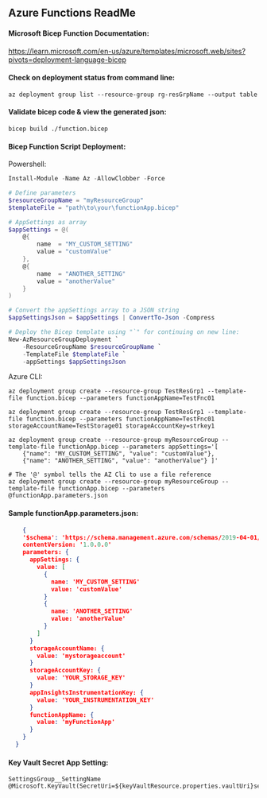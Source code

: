 ## Azure Functions ReadMe

#### Microsoft Bicep Function Documentation:<br>
https://learn.microsoft.com/en-us/azure/templates/microsoft.web/sites?pivots=deployment-language-bicep

#### Check on deployment status from command line: 
```
az deployment group list --resource-group rg-resGrpName --output table
```

#### Validate bicep code & view the generated json:
```
bicep build ./function.bicep
```

#### Bicep Function Script Deployment:

Powershell:
```PowerShell
Install-Module -Name Az -AllowClobber -Force

# Define parameters
$resourceGroupName = "myResourceGroup"
$templateFile = "path\to\your\functionApp.bicep"

# AppSettings as array
$appSettings = @(
    @{
        name  = "MY_CUSTOM_SETTING"
        value = "customValue"
    },
    @{
        name  = "ANOTHER_SETTING"
        value = "anotherValue"
    }
)

# Convert the appSettings array to a JSON string
$appSettingsJson = $appSettings | ConvertTo-Json -Compress

# Deploy the Bicep template using "`" for continuing on new line:
New-AzResourceGroupDeployment `
    -ResourceGroupName $resourceGroupName `
    -TemplateFile $templateFile `
    -appSettings $appSettingsJson
```

Azure CLI:

```
az deployment group create --resource-group TestResGrp1 --template-file function.bicep --parameters functionAppName=TestFnc01

az deployment group create --resource-group TestResGrp1 --template-file function.bicep --parameters functionAppName=TestFnc01 storageAccountName=TestStorage01 storageAccountKey=strkey1

az deployment group create --resource-group myResourceGroup --template-file functionApp.bicep --parameters appSettings='[
    {"name": "MY_CUSTOM_SETTING", "value": "customValue"},
    {"name": "ANOTHER_SETTING", "value": "anotherValue"} ]'

# The '@' symbol tells the AZ Cli to use a file reference
az deployment group create --resource-group myResourceGroup --template-file functionApp.bicep --parameters @functionApp.parameters.json
```

#### Sample functionApp.parameters.json:

```json
    {
    '$schema': 'https://schema.management.azure.com/schemas/2019-04-01/deploymentParameters.json#'
    contentVersion: '1.0.0.0'
    parameters: {
      appSettings: {
        value: [
          {
            name: 'MY_CUSTOM_SETTING'
            value: 'customValue'
          }
          {
            name: 'ANOTHER_SETTING'
            value: 'anotherValue'
          }
        ]
      }
      storageAccountName: {
        value: 'mystorageaccount'
      }
      storageAccountKey: {
        value: 'YOUR_STORAGE_KEY'
      }
      appInsightsInstrumentationKey: {
        value: 'YOUR_INSTRUMENTATION_KEY'
      }
      functionAppName: {
        value: 'myFunctionApp'
      }
    }
  } 
```
  
#### Key Vault Secret App Setting:
```
SettingsGroup__SettingName
@Microsoft.KeyVault(SecretUri=${keyVaultResource.properties.vaultUri}secrets/GetSecretName/) 
```
